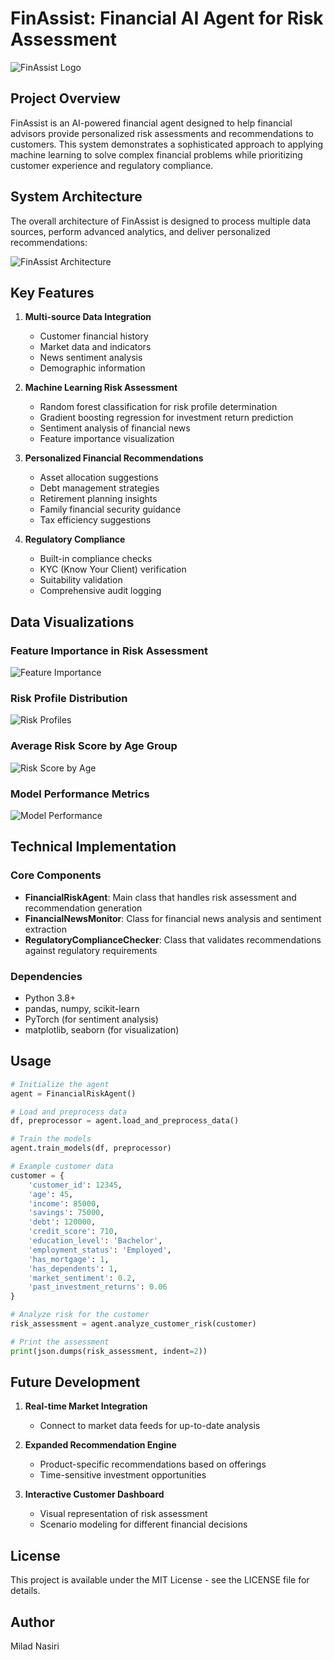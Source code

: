 # FinAssist: Financial AI Agent for Risk Assessment

![FinAssist Logo](https://placeholder-image.com/finassist-logo.png)

## Project Overview

FinAssist is an AI-powered financial agent designed to help financial advisors provide personalized risk assessments and recommendations to customers. This system demonstrates a sophisticated approach to applying machine learning to solve complex financial problems while prioritizing customer experience and regulatory compliance.

## System Architecture

The overall architecture of FinAssist is designed to process multiple data sources, perform advanced analytics, and deliver personalized recommendations:

![FinAssist Architecture](https://raw.githubusercontent.com/miladnasiri/Financial-AI-Agents-/main/architecture-diagram.png)

## Key Features

1. **Multi-source Data Integration**
   - Customer financial history
   - Market data and indicators
   - News sentiment analysis 
   - Demographic information

2. **Machine Learning Risk Assessment**
   - Random forest classification for risk profile determination
   - Gradient boosting regression for investment return prediction
   - Sentiment analysis of financial news
   - Feature importance visualization

3. **Personalized Financial Recommendations**
   - Asset allocation suggestions
   - Debt management strategies
   - Retirement planning insights
   - Family financial security guidance
   - Tax efficiency suggestions

4. **Regulatory Compliance**
   - Built-in compliance checks
   - KYC (Know Your Client) verification
   - Suitability validation
   - Comprehensive audit logging

## Data Visualizations

### Feature Importance in Risk Assessment
![Feature Importance](https://raw.githubusercontent.com/miladnasiri/Financial-AI-Agents-/main/feature-importance.png)

### Risk Profile Distribution
![Risk Profiles](https://raw.githubusercontent.com/miladnasiri/Financial-AI-Agents-/main/risk-profiles.png)

### Average Risk Score by Age Group
![Risk Score by Age](https://raw.githubusercontent.com/miladnasiri/Financial-AI-Agents-/main/risk-by-age.png)

### Model Performance Metrics
![Model Performance](https://raw.githubusercontent.com/miladnasiri/Financial-AI-Agents-/main/model-performance.png)

## Technical Implementation

### Core Components

- **FinancialRiskAgent**: Main class that handles risk assessment and recommendation generation
- **FinancialNewsMonitor**: Class for financial news analysis and sentiment extraction
- **RegulatoryComplianceChecker**: Class that validates recommendations against regulatory requirements

### Dependencies

- Python 3.8+
- pandas, numpy, scikit-learn
- PyTorch (for sentiment analysis)
- matplotlib, seaborn (for visualization)

## Usage

```python
# Initialize the agent
agent = FinancialRiskAgent()

# Load and preprocess data
df, preprocessor = agent.load_and_preprocess_data()

# Train the models
agent.train_models(df, preprocessor)

# Example customer data
customer = {
    'customer_id': 12345,
    'age': 45,
    'income': 85000,
    'savings': 75000,
    'debt': 120000,
    'credit_score': 710,
    'education_level': 'Bachelor',
    'employment_status': 'Employed',
    'has_mortgage': 1,
    'has_dependents': 1,
    'market_sentiment': 0.2,
    'past_investment_returns': 0.06
}

# Analyze risk for the customer
risk_assessment = agent.analyze_customer_risk(customer)

# Print the assessment
print(json.dumps(risk_assessment, indent=2))
```

## Future Development

1. **Real-time Market Integration**
   - Connect to market data feeds for up-to-date analysis

2. **Expanded Recommendation Engine**
   - Product-specific recommendations based on offerings
   - Time-sensitive investment opportunities

3. **Interactive Customer Dashboard**
   - Visual representation of risk assessment
   - Scenario modeling for different financial decisions

## License

This project is available under the MIT License - see the LICENSE file for details.

## Author

Milad Nasiri
